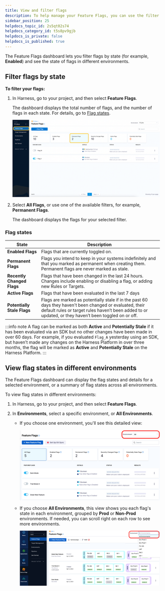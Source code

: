 ```yaml
---
title: View and filter flags
description: To help manage your Feature Flags, you can use the filter tiles on the Harness Platform to filter your Flags based on states
sidebar_position: 25
helpdocs_topic_id: 2s5qt02s74
helpdocs_category_id: t5s8pv9gjb
helpdocs_is_private: false
helpdocs_is_published: true
---
```


The Feature Flags dashboard lets you filter flags by state (for example, **Enabled**) and see the state of flags in different environments.

## Filter flags by state

**To filter your flags:**

1. In Harness, go to your project, and then select **Feature Flags**.

    The dashboard displays the total number of flags, and the number of flags in each state. For details, go to [Flag states](#flag-states). 

    ![A screenshot of the Permanent Flags tile selected to filter for permanent flags.](../static/9-filtering-flags-by-state-01.png)

1. Select **All Flags**, or use one of the available filters, for example, **Permanent Flags**.

    The dashboard displays the flags for your selected filter.


### Flag states

| **State** | **Description** |
| --- | --- |
| **Enabled Flags** | Flags that are currently toggled on. |
| **Permanent Flags** | Flags you intend to keep in your systems indefinitely and that you marked as permanent when creating them. Permanent flags are never marked as stale. |
| **Recently Changed Flags** | Flags that have been changed in the last 24 hours. Changes include enabling or disabling a flag, or adding new Rules or Targets. |
| **Active Flags** | Flags that have been evaluated in the last 7 days |
| **Potentially Stale Flags** | Flags are marked as potentially stale if in the past 60 days they haven't been changed or evaluated, their default rules or target rules haven’t been added to or updated, or they haven’t been toggled on or off.|

:::info note
 A flag can be marked as both **Active** and **Potentially Stale** if it has been evaluated via an SDK but no other changes have been made in over 60 days. For example, if you evaluated `Flag_A` yesterday using an SDK, but haven’t made any changes on the Harness Platform in over three months, the flag will be marked as **Active** and **Potentially Stale** on the Harness Platform.
:::


## View flag states in different environments

The Feature Flags dashboard can display the flag states and details for a selected environment, or a summary of flag states across all environments.

To view flag states in different environments:

1. In Harness, go to your project, and then select **Feature Flags**.
 
2. In **Environments**, select a specific environment, or **All Environments**.

    * If you choose one environment, you'll see this detailed view:

        ![Dashboard with one environment selected](../static/dashboard-1env.png)

    * If you choose **All Environments**, this view shows you each flag's state in each environment, grouped by **Prod** or **Non-Prod** environments. If needed, you can scroll right on each row to see more environments.

        ![Dashboard with all environments selected](../static/all-envs-page.png)

